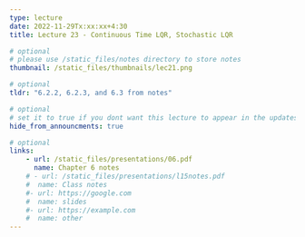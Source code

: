 ```yaml
---
type: lecture
date: 2022-11-29Tx:xx:xx+4:30
title: Lecture 23 - Continuous Time LQR, Stochastic LQR

# optional
# please use /static_files/notes directory to store notes
thumbnail: /static_files/thumbnails/lec21.png

# optional
tldr: "6.2.2, 6.2.3, and 6.3 from notes"

# optional
# set it to true if you dont want this lecture to appear in the updates section
hide_from_announcments: true

# optional
links:
    - url: /static_files/presentations/06.pdf
      name: Chapter 6 notes
    # - url: /static_files/presentations/l15notes.pdf
    #  name: Class notes
    #- url: https://google.com
    #  name: slides
    #- url: https://example.com
    #  name: other
---
```

<!-- Other additional contents using markdown -->